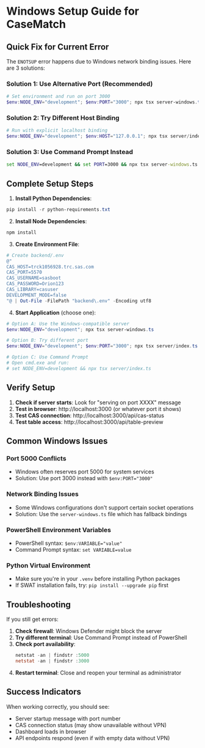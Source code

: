 # Windows Setup Guide for CaseMatch

## Quick Fix for Current Error

The `ENOTSUP` error happens due to Windows network binding issues. Here are 3 solutions:

### Solution 1: Use Alternative Port (Recommended)
```powershell
# Set environment and run on port 3000
$env:NODE_ENV="development"; $env:PORT="3000"; npx tsx server-windows.ts
```

### Solution 2: Try Different Host Binding
```powershell
# Run with explicit localhost binding
$env:NODE_ENV="development"; $env:HOST="127.0.0.1"; npx tsx server/index.ts
```

### Solution 3: Use Command Prompt Instead
```cmd
set NODE_ENV=development && set PORT=3000 && npx tsx server-windows.ts
```

## Complete Setup Steps

1. **Install Python Dependencies**:
```powershell
pip install -r python-requirements.txt
```

2. **Install Node Dependencies**:
```powershell
npm install
```

3. **Create Environment File**:
```powershell
# Create backend/.env
@"
CAS_HOST=trck1056928.trc.sas.com
CAS_PORT=5570
CAS_USERNAME=sasboot
CAS_PASSWORD=Orion123
CAS_LIBRARY=casuser
DEVELOPMENT_MODE=false
"@ | Out-File -FilePath "backend\.env" -Encoding utf8
```

4. **Start Application** (choose one):
```powershell
# Option A: Use the Windows-compatible server
$env:NODE_ENV="development"; npx tsx server-windows.ts

# Option B: Try different port
$env:NODE_ENV="development"; $env:PORT="3000"; npx tsx server/index.ts

# Option C: Use Command Prompt
# Open cmd.exe and run:
# set NODE_ENV=development && npx tsx server/index.ts
```

## Verify Setup

1. **Check if server starts**: Look for "serving on port XXXX" message
2. **Test in browser**: http://localhost:3000 (or whatever port it shows)
3. **Test CAS connection**: http://localhost:3000/api/cas-status
4. **Test table access**: http://localhost:3000/api/table-preview

## Common Windows Issues

### Port 5000 Conflicts
- Windows often reserves port 5000 for system services
- Solution: Use port 3000 instead with `$env:PORT="3000"`

### Network Binding Issues
- Some Windows configurations don't support certain socket operations
- Solution: Use the `server-windows.ts` file which has fallback bindings

### PowerShell Environment Variables
- PowerShell syntax: `$env:VARIABLE="value"`
- Command Prompt syntax: `set VARIABLE=value`

### Python Virtual Environment
- Make sure you're in your `.venv` before installing Python packages
- If SWAT installation fails, try: `pip install --upgrade pip` first

## Troubleshooting

If you still get errors:

1. **Check firewall**: Windows Defender might block the server
2. **Try different terminal**: Use Command Prompt instead of PowerShell
3. **Check port availability**: 
   ```powershell
   netstat -an | findstr :5000
   netstat -an | findstr :3000
   ```
4. **Restart terminal**: Close and reopen your terminal as administrator

## Success Indicators

When working correctly, you should see:
- Server startup message with port number
- CAS connection status (may show unavailable without VPN)
- Dashboard loads in browser
- API endpoints respond (even if with empty data without VPN)
